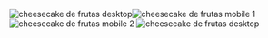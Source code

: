 ![cheesecake de frutas desktop](https://github.com/RobertoLuizJr/Cheesecake-de-frutas/assets/162919964/5736b7a5-ff78-469c-a8aa-7a2807f45ea1)![cheesecake de frutas mobile 1](https://github.com/RobertoLuizJr/Cheesecake-de-frutas/assets/162919964/e6a02442-bf4a-4e46-bdbc-33088fe4499c)
![cheesecake de frutas mobile 2](https://github.com/RobertoLuizJr/Cheesecake-de-frutas/assets/162919964/3e6c9e2a-ed64-49bb-92af-bfffc0c5efe3)
![cheesecake de frutas desktop](https://github.com/RobertoLuizJr/Cheesecake-de-frutas/assets/162919964/9c204dc2-a90a-4798-a2fa-2594017e0d8d)
